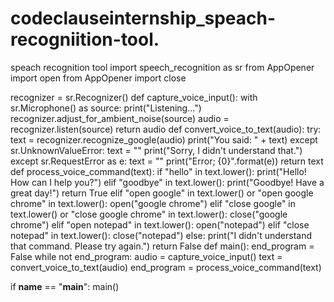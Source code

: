 # codeclauseinternship_speach-recogniition-tool.
speach recognition tool
import speech_recognition as sr
from AppOpener import open
from AppOpener import close

recognizer = sr.Recognizer()
def capture_voice_input():
    with sr.Microphone() as source:
        print("Listening...")
        recognizer.adjust_for_ambient_noise(source)
        audio = recognizer.listen(source)
    return audio
def convert_voice_to_text(audio):
    try:
        text = recognizer.recognize_google(audio)
        print("You said: " + text)
    except sr.UnknownValueError:
        text = ""
        print("Sorry, I didn't understand that.")
    except sr.RequestError as e:
        text = ""
        print("Error; {0}".format(e))
    return text
def process_voice_command(text):
    if "hello" in text.lower():
        print("Hello! How can I help you?")
    elif "goodbye" in text.lower():
        print("Goodbye! Have a great day!")
        return True
    elif "open google" in text.lower() or "open google chrome" in text.lower():
        open("google chrome")
    elif "close google" in text.lower() or "close google chrome" in text.lower():
        close("google chrome")
    elif "open notepad" in text.lower():
        open("notepad")
    elif "close notepad" in text.lower():
        close("notepad")
    else:
        print("I didn't understand that command. Please try again.")
    return False
def main():
    end_program = False
    while not end_program:
        audio = capture_voice_input()
        text = convert_voice_to_text(audio)
        end_program = process_voice_command(text)

if __name__ == "__main__":
    main()
